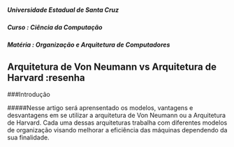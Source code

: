 
##### Universidade Estadual de Santa Cruz
##### Curso : Ciência da Computação 
##### Matéria : Organização e Arquitetura de Computadores 

## Arquitetura de Von Neumann vs Arquitetura de Harvard :resenha 

###Introdução

#####Nesse artigo será aprensentado os modelos, vantagens e desvantagens em se utilizar a arquitetura de Von Neumann ou a Arquitetura de Harvard. Cada uma dessas arquiteturas trabalha com diferentes modelos de organização visando melhorar a eficiência das máquinas dependendo da sua finalidade.
